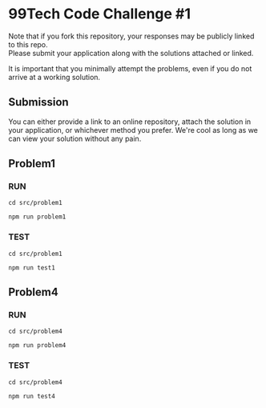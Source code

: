 # 99Tech Code Challenge #1 #

Note that if you fork this repository, your responses may be publicly linked to this repo.  
Please submit your application along with the solutions attached or linked.   

It is important that you minimally attempt the problems, even if you do not arrive at a working solution.

## Submission ##
You can either provide a link to an online repository, attach the solution in your application, or whichever method you prefer.
We're cool as long as we can view your solution without any pain.


## Problem1 ##
### RUN ###
```cd src/problem1```

```npm run problem1```

### TEST ###
```cd src/problem1```

```npm run test1```


## Problem4 ##
### RUN ###
```cd src/problem4```

```npm run problem4```

### TEST ###
```cd src/problem4```

```npm run test4```
